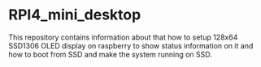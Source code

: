 # RPI4_mini_desktop
This repository contains information about that how to setup 128x64 SSD1306 OLED display on raspberry to show status information on it and how to boot from SSD and make the system running on SSD. 
